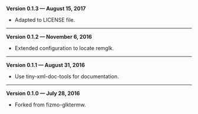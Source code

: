


   **Version 0.1.3 — August 15, 2017**

 - Adapted to LICENSE file.

---


   **Version 0.1.2 — November 6, 2016**

 - Extended configuration to locate remglk.

---


   **Version 0.1.1 — August 31, 2016**

 - Use tiny-xml-doc-tools for documentation.

---


   **Version 0.1.0 — July 28, 2016**

 - Forked from fizmo-glktermw.


